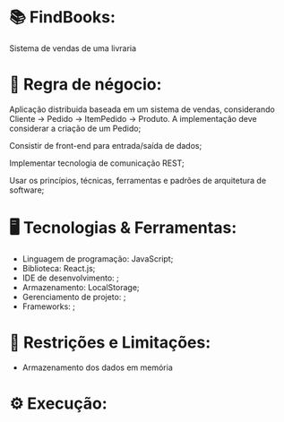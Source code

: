# 📚 FindBooks:
 Sistema de vendas de uma livraria

# 📝 Regra de négocio:

Aplicação distribuida baseada em um sistema de vendas, considerando Cliente -> Pedido -> ItemPedido -> Produto. A implementação deve considerar a criação de um Pedido;

Consistir de front-end para entrada/saída de dados;

Implementar tecnologia de comunicação REST;

Usar os princípios, técnicas, ferramentas e padrões de arquitetura de software;

# 🖥️ Tecnologias & Ferramentas:

* Linguagem de programação: JavaScript;
* Biblioteca: React.js;
* IDE de desenvolvimento: ; 
* Armazenamento: LocalStorage;
* Gerenciamento de projeto: ;
* Frameworks: ;

# 🚨 Restrições e Limitações:

* Armazenamento dos dados em memória

# ⚙️ Execução:
